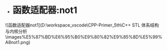 - # 函数适配器:not1

![函数适配器not1](D:\workspace_vscode\CPP-Primer_5th\C++ STL 体系结构与内核分析\images\%E5%87%BD%E6%95%B0%E9%80%82%E9%85%8D%E5%99%A8not1.png)  

